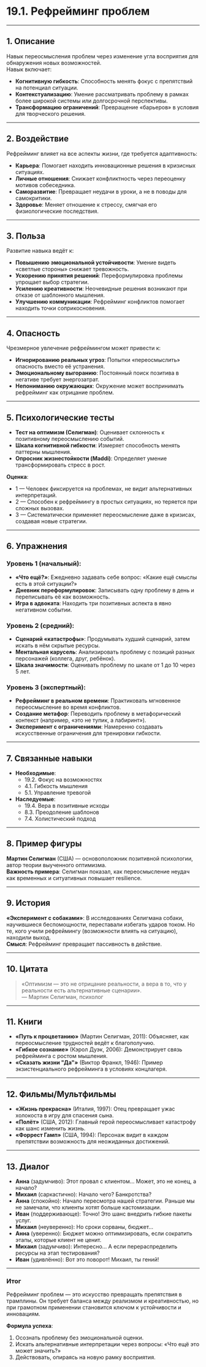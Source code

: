 # 19.1. Рефрейминг проблем

---

## 1. Описание
Навык переосмысления проблем через изменение угла восприятия для обнаружения новых возможностей.  
Навык включает:  
- **Когнитивную гибкость**: Способность менять фокус с препятствий на потенциал ситуации.  
- **Контекстуализацию**: Умение рассматривать проблему в рамках более широкой системы или долгосрочной перспективы.  
- **Трансформацию ограничений**: Превращение «барьеров» в условия для творческого решения.  

---

## 2. Воздействие  
Рефрейминг влияет на все аспекты жизни, где требуется адаптивность:  
- **Карьера**: Помогает находить инновационные решения в кризисных ситуациях.  
- **Личные отношения**: Снижает конфликтность через переоценку мотивов собеседника.  
- **Саморазвитие**: Превращает неудачи в уроки, а не в поводы для самокритики.  
- **Здоровье**: Меняет отношение к стрессу, смягчая его физиологические последствия.  

---

## 3. Польза  
Развитие навыка ведёт к:  
- **Повышению эмоциональной устойчивости**: Умение видеть «светлые стороны» снижает тревожность.  
- **Ускорению принятия решений**: Переформулировка проблемы упрощает выбор стратегии.  
- **Усилению креативности**: Неочевидные решения возникают при отказе от шаблонного мышления.  
- **Улучшению коммуникации**: Рефрейминг конфликтов помогает находить точки соприкосновения.  

---

## 4. Опасность  
Чрезмерное увлечение рефреймингом может привести к:  
- **Игнорированию реальных угроз**: Попытки «переосмыслить» опасность вместо её устранения.  
- **Эмоциональному выгоранию**: Постоянный поиск позитива в негативе требует энергозатрат.  
- **Непониманию окружающих**: Окружение может воспринимать рефрейминг как отрицание проблем.  

---

## 5. Психологические тесты  
- **Тест на оптимизм (Селигман)**: Оценивает склонность к позитивному переосмыслению событий.  
- **Шкала когнитивной гибкости**: Измеряет способность менять паттерны мышления.  
- **Опросник жизнестойкости (Maddi)**: Определяет умение трансформировать стресс в рост.  

**Оценка**:  
- 1 — Человек фиксируется на проблемах, не видит альтернативных интерпретаций.  
- 2 — Способен к рефреймингу в простых ситуациях, но теряется при сложных вызовах.  
- 3 — Систематически применяет переосмысление даже в кризисах, создавая новые стратегии.  

---

## 6. Упражнения  

### Уровень 1 (начальный):  
- **«Что ещё?»**: Ежедневно задавать себе вопрос: «Какие ещё смыслы есть в этой ситуации?»  
- **Дневник переформулировок**: Записывать одну проблему в день и переписывать её как возможность.  
- **Игра в адвоката**: Находить три позитивных аспекта в явно негативном событии.  

### Уровень 2 (средний):  
- **Сценарий «катастрофы»**: Продумывать худший сценарий, затем искать в нём скрытые ресурсы.  
- **Ментальная карусель**: Анализировать проблему с позиций разных персонажей (коллега, друг, ребёнок).  
- **Шкала значимости**: Оценивать проблему по шкале от 1 до 10 через 5 лет.  

### Уровень 3 (экспертный):  
- **Рефрейминг в реальном времени**: Практиковать мгновенное переосмысление во время конфликтов.  
- **Создание метафор**: Переводить проблему в метафорический контекст (например, «это не тупик, а лабиринт»).  
- **Эксперимент с ограничениями**: Намеренно создавать искусственные ограничения для тренировки гибкости.  

---

## 7. Связанные навыки  
- **Необходимые**:  
  - 19.2. Фокус на возможностях  
  - 4.1. Гибкость мышления  
  - 5.1. Управление тревогой  
- **Наследуемые**:  
  - 19.4. Вера в позитивные исходы  
  - 8.3. Преодоление шаблонов  
  - 7.4. Холистический подход  

---

## 8. Пример фигуры  
**Мартин Селигман** (США) — основоположник позитивной психологии, автор теории выученного оптимизма.  
**Важность примера**: Селигман показал, как переосмысление неудач как временных и ситуативных повышает resilience.  

---

## 9. История  
**«Эксперимент с собаками»**: В исследованиях Селигмана собаки, научившиеся беспомощности, переставали избегать ударов током. Но те, кого учили рефреймингу (возможности влиять на ситуацию), находили выход.  
**Смысл**: Рефрейминг превращает пассивность в действие.  

---

## 10. Цитата  
> «Оптимизм — это не отрицание реальности, а вера в то, что у реальности есть альтернативные сценарии».  
> — Мартин Селигман, психолог  

---

## 11. Книги  
- **«Путь к процветанию»** (Мартин Селигман, 2011): Объясняет, как переосмысление трудностей ведёт к благополучию.  
- **«Гибкое сознание»** (Кэрол Дуэк, 2006): Демонстрирует связь рефрейминга с ростом мышления.  
- **«Сказать жизни "Да"»** (Виктор Франкл, 1946): Пример экзистенциального рефрейминга в условиях концлагеря.  

---

## 12. Фильмы/Мультфильмы  
- **«Жизнь прекрасна»** (Италия, 1997): Отец превращает ужас холокоста в игру для спасения сына.  
- **«Полёт»** (США, 2012): Главный герой переосмысливает катастрофу как шанс изменить жизнь.  
- **«Форрест Гамп»** (США, 1994): Персонаж видит в каждом препятствии возможность для неожиданных достижений.  

---

## 13. Диалог  
- **Анна** (задумчиво): Этот провал с клиентом… Может, это не конец, а начало?  
- **Михаил** (саркастично): Начало чего? Банкротства?  
- **Анна** (спокойно): Начало пересмотра нашей стратегии. Раньше мы не замечали, что клиенты хотят больше кастомизации.  
- **Иван** (поддерживающе): Точно! Это шанс внедрить гибкие пакеты услуг.  
- **Михаил** (неуверенно): Но сроки сорваны, бюджет…  
- **Анна** (уверенно): Бюджет можно оптимизировать, если сократить этапы, которые клиент не ценит.  
- **Михаил** (задумчиво): Интересно… А если перераспределить ресурсы на этап тестирования?  
- **Иван** (удивлённо): Вот это поворот! Михаил, ты гений!  

---

### **Итог**  
Рефрейминг проблем — это искусство превращать препятствия в трамплины. Он требует баланса между реализмом и креативностью, но при грамотном применении становится ключом к устойчивости и инновациям.  

**Формула успеха**:  
1. Осознать проблему без эмоциональной оценки.  
2. Искать альтернативные интерпретации через вопросы: «Что ещё это может значить?»  
3. Действовать, опираясь на новую рамку восприятия.